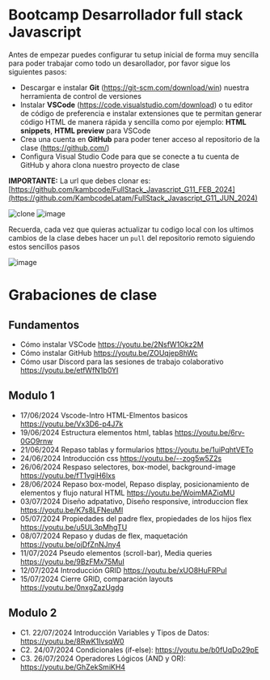 # Bootcamp Desarrollador full stack Javascript

Antes de empezar puedes configurar tu setup inicial de forma muy sencilla para poder trabajar como todo un desarollador, por favor sigue los siguientes pasos:

- Descargar e instalar **Git** (https://git-scm.com/download/win) nuestra herramienta de control de versiones
- Instalar **VSCode** (https://code.visualstudio.com/download) o tu editor de código de preferencia e instalar extensiones que te permitan generar código HTML de manera rápida y sencilla como por ejemplo: **HTML snippets**, **HTML preview** para VSCode
- Crea una cuenta en **GitHub** para poder tener acceso al repositorio de la clase (https://github.com/)
- Configura Visual Studio Code para que se conecte a tu cuenta de GitHub y ahora clona nuestro proyecto de clase

**IMPORTANTE:** La url que debes clonar es: [https://github.com/kambcode/FullStack_Javascript_G11_FEB_2024](https://github.com/KambcodeLatam/FullStack_Javascript_G11_JUN_2024)

![clone](https://github.com/kambcode/FullStack_Javascript_G3_2023_09_04/assets/137812574/b49be206-5c67-40e8-a567-bdd957c549eb)
![image](https://github.com/KamiloMontoya/kambcode_g1/assets/11945476/ca0ce2ad-72ec-431d-b3e1-55b84c64ec13)

Recuerda, cada vez que quieras actualizar tu codigo local con los ultimos cambios de la clase debes hacer un `pull` del repositorio remoto siguiendo estos sencillos pasos

![image](https://github.com/KamiloMontoya/kambcode_g1/assets/11945476/8d8f7da6-aa4c-4d67-9dec-59cd360bda0f)

# Grabaciones de clase

## Fundamentos

- Cómo instalar VSCode https://youtu.be/2NsfW1Okz2M
- Cómo instalar GitHub https://youtu.be/ZOUqjep8hWc
- Cómo usar Discord para las sesiones de trabajo colaborativo https://youtu.be/etfWfN1b0YI

## Modulo 1

- 17/06/2024 Vscode-Intro HTML-Elmentos basicos https://youtu.be/Vx3D6-p4J7k
- 19/06/2024 Estructura elementos html, tablas https://youtu.be/6rv-0GO9rnw
- 21/06/2024 Repaso tablas y formularios https://youtu.be/1uiPqhtVETo
- 24/06/2024 Introducción css https://youtu.be/--zog5w5Z2s
- 26/06/2024 Respaso selectores, box-model, background-image https://youtu.be/fT1vgiH6lxs
- 28/06/2024 Repaso box-model, Repaso display, posicionamiento de elementos y flujo natural HTML https://youtu.be/WoimMAZiqMU
- 03/07/2024 Diseño adpatativo, Diseño responsive, introduccion flex https://youtu.be/K7s8LFNeuMI
- 05/07/2024 Propiedades del padre flex, propiedades de los hijos flex https://youtu.be/u5UL3pMhgTU
- 08/07/2024 Repaso y dudas de flex, maquetación https://youtu.be/ojDfZnNJny4
- 11/07/2024 Pseudo elementos (scroll-bar), Media queries https://youtu.be/9BzFMx75MuI
- 12/07/2024 Introducción GRID https://youtu.be/xUO8HuFRPuI
- 15/07/2024 Cierre GRID, comparación layouts https://youtu.be/0nxgZazUgdg

## Modulo 2

- C1. 22/07/2024 Introducción Variables y Tipos de Datos: https://youtu.be/8RwK1IvsqW0
- C2. 24/07/2024 Condicionales (if-else): https://youtu.be/b0fUqDo29pE
- C3. 26/07/2024 Operadores Lógicos (AND y OR): https://youtu.be/GhZekSmiKH4